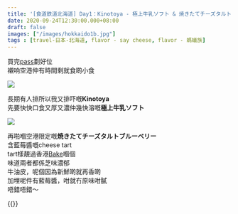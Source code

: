 ```yaml
---
title: '[食道鉄道北海道] Day1：Kinotoya - 極上牛乳ソフト & 焼きたてチーズタルトブルーベリー'
date: 2020-09-24T12:30:00.000+08:00
draft: false
images: ["/images/hokkaido1b.jpg"]
tags : [travel-日本-北海道, flavor - say cheese, flavor - 螞蟻族]
---
```


買完[pass](https://hidie.net/hokkaido1a/)劃好位  
襯响空港仲有時間剩就食啲小食  

![](/images/hokkaido1b1.jpg)

長期有人排所以我又排吓嘅**Kinotoya**  
先要快快口食又厚又濃仲幾快溶嘅**極上牛乳ソフト**  

![](/images/hokkaido1b.jpg)

再啪嗰空港限定嘅**焼きたてチーズタルトブルーベリー**  
含藍莓醬嘅cheese tart  
tart樣靚過香港[Bake](https://hidie.net/bakecheesetart/)嗰個  
味道兩者都係芝味濃郁  
牛油皮，呢個因為新鮮啲就再香啲  
加埋呢件有藍莓醬，咁就冇原味咁膩  
唔錯唔錯～  
  
  

{{<hokkaido>}}
